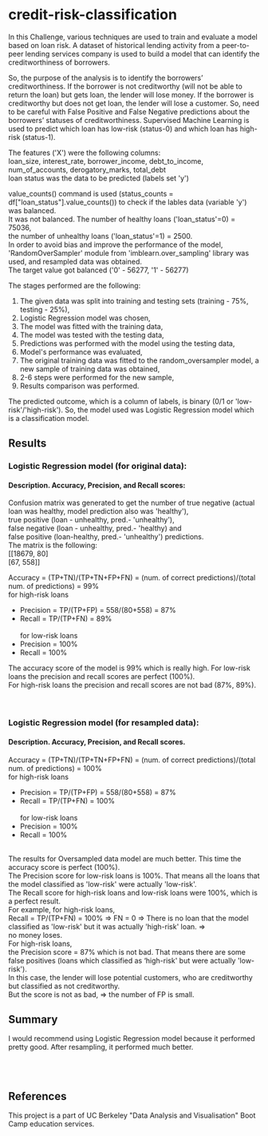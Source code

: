 # credit-risk-classification

In this Challenge, various techniques are used to train and evaluate a model based on loan risk. A dataset of historical lending activity from a peer-to-peer lending services company is used to build a model that can identify the creditworthiness of borrowers.

So, the purpose of the analysis is to identify the borrowers’ creditworthiness. If the borrower is not creditworthy (will not be able to return the loan) but gets loan, the lender will lose money. If the borrower is creditworthy but does not get loan, the lender will lose a customer. So, need to be careful with False Positive and False Negative predictions about the borrowers’ statuses of creditworthiness. Supervised Machine Learning is used to predict which loan has low-risk (status-0) and which loan has high-risk (status-1). 

The features ('X') were the following columns: <br/>
loan_size, interest_rate, borrower_income, debt_to_income, num_of_accounts, derogatory_marks, total_debt <br/>
loan status was the data to be predicted (labels set 'y')
 
value_counts() command is used (status_counts = df["loan_status"].value_counts()) to check if the lables data (variable 'y') was balanced. <br/> 
It was not balanced. The number of healthy loans ('loan_status'=0) = 75036, <br/> 
the number of unhealthy loans ('loan_status'=1) = 2500. <br/>
In order to avoid bias and improve the performance of the model, 'RandomOverSampler' module from 'imblearn.over_sampling' library was used, and resampled data was obtained. <br/>
The target value got balanced ('0' - 56277, '1' - 56277) <br/>

The stages performed are the following:<br/>
1. The given data was split into training and testing sets (training - 75%, testing - 25%),
2. Logistic Regression model was chosen,
3. The model was fitted with the training data,
4. The model was tested with the testing data,
5. Predictions was performed with the model using the testing data,
6. Model's performance was evaluated,
7. The original training data was fitted to the random_oversampler model, a new sample of training data was obtained,
8. 2-6 steps were performed for the new sample,
9. Results comparison was performed.

The predicted outcome, which is a column of labels, is binary (0/1 or 'low-risk'/'high-risk'). So, the model used was Logistic Regression model which is a classification model.


## Results

### Logistic Regression model (for original data):
  #### Description. Accuracy, Precision, and Recall scores: <br/>
  Confusion matrix was generated to get the number of true negative (actual loan was healthy, model prediction also was 'healthy'), <br/>
  true positive (loan - unhealthy, pred.- 'unhealthy'), <br/>
  false negative (loan - unhealthy, pred.- 'healthy) and <br/>
  false positive (loan-healthy, pred.- 'unhealthy') predictions. <br/>
  The matrix is the following: <br/>
                   [[18679, 80] <br/>
                   [67,   558]]
      

  Accuracy = (TP+TN)/(TP+TN+FP+FN) = (num. of correct predictions)/(total num. of predictions) = 99% <br/>
    for high-risk loans <br/>
  * Precision = TP/(TP+FP) = 558/(80+558) = 87% <br/>
  * Recall = TP/(TP+FN) = 89% <br/> <br/>
for low-risk loans <br/>
  * Precision = 100% <br/>
  * Recall = 100% <br/>
  
 The accuracy score of the model is 99% which is really high. For low-risk loans the precision and recall scores are perfect (100%). <br/>
 For high-risk loans the precision and recall scores are not bad (87%, 89%). <br/> <br/><br/>

### Logistic Regression model (for resampled data):
  #### Description. Accuracy, Precision, and Recall scores. <br/>
  Accuracy = (TP+TN)/(TP+TN+FP+FN) = (num. of correct predictions)/(total num. of predictions) = 100% <br/>
    for high-risk loans <br/>
  * Precision = TP/(TP+FP) = 558/(80+558) = 87% <br/>
  * Recall = TP/(TP+FN) = 100% <br/> <br/>
for low-risk loans <br/>
  * Precision = 100% <br/>
  * Recall = 100% <br/> <br/>

  
  The results for Oversampled data model are much better. This time the accuracy score is perfect (100%). <br/> 
  The Precision score for low-risk loans is 100%. That means all the loans that the model classified as 'low-risk' were actually 'low-risk'. <br/>
  The Recall score for high-risk loans and low-risk loans were 100%, which is a perfect result. <br/>
   For example, for high-risk loans, <br/> 
   Recall = TP/(TP+FN) = 100%   => FN = 0   => There is no loan that the model classified as 'low-risk' but it was actually 'high-risk' loan.   => <br/>
  no money loses. <br/>
  For high-risk loans,<br/> 
   the Precision score = 87% which is not bad. That means there are some false positives (loans which classified
  as ‘high-risk' but were actually 'low-risk'). <br/> 
  In this case, the lender will lose potential customers, who are creditworthy but classified
  as not creditworthy. <br/>
  But the score is not as bad,   => the number of FP is small.<br/>
  
## Summary

I would recommend using Logistic Regression model because it performed pretty good.  After resampling, it performed much better. 


<br/><br/>



## References
This project is a part of UC Berkeley "Data Analysis and Visualisation" Boot Camp education services.







